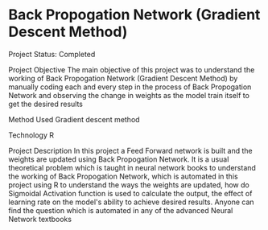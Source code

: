 # Back Propogation Network (Gradient Descent Method)

Project Status: Completed

Project Objective
The main objective of this project was to understand the working of Back Propogation Network (Gradient Descent Method) by manually coding each and every step in the process of Back Propogation Network and observing the change in weights as the model train itself to get the desired results

Method Used
Gradient descent method

Technology
R 

Project Description
In this project a Feed Forward network is built and the weights are updated using Back Propogation Network. It is a usual theoretical problem which is taught in neural network books to understand the working of Back Propogation Network, which is automated in this project using R to understand the ways the weights are updated, how do Sigmoidal Activation function is used to calculate the output, the effect of learning rate on the model's ability to achieve desired results. Anyone can find the question which is automated in any of the advanced Neural Network textbooks

